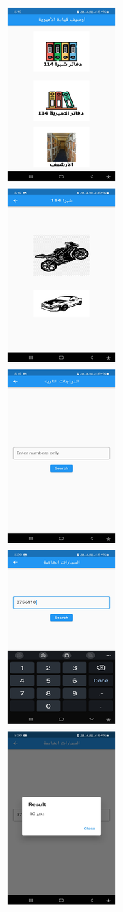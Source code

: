 <p align="center">
  <img src="https://github.com/AmrDesokey/archive-application/blob/main/1.jpg" width="250" height="400" />
</p>
<p align="center">
  <img src="https://github.com/AmrDesokey/archive-application/blob/main/2.jpg" width="250" height="400" />
</p>
<p align="center">
  <img src="https://github.com/AmrDesokey/archive-application/blob/main/3.jpg" width="250" height="400" />
</p>
<p align="center">
  <img src="https://github.com/AmrDesokey/archive-application/blob/main/4.jpg" width="250" height="400" />
</p>
<p align="center">
  <img src="https://github.com/AmrDesokey/archive-application/blob/main/5.jpg" width="250" height="400" />
</p>

